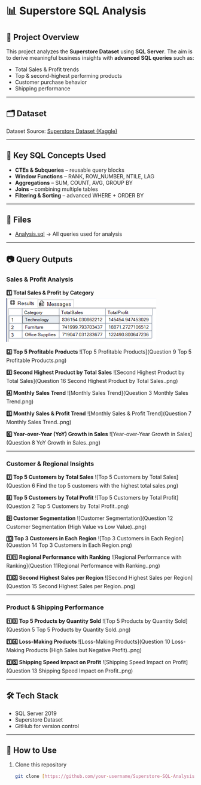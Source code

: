 # 📊 Superstore SQL Analysis 

## 📌 Project Overview 
This project analyzes the **Superstore Dataset** using **SQL Server**. 
The aim is to derive meaningful business insights with **advanced SQL queries** such as: 
- Total Sales & Profit trends 
- Top & second-highest performing products 
- Customer purchase behavior 
- Shipping performance 

---

## 🗂 Dataset 
Dataset Source: [Superstore Dataset (Kaggle)](https://www.kaggle.com/datasets/vivek468/superstore-dataset-final) 

---

## 🔑 Key SQL Concepts Used 
- **CTEs & Subqueries** – reusable query blocks 
- **Window Functions** – RANK, ROW_NUMBER, NTILE, LAG
- **Aggregations** – SUM, COUNT, AVG, GROUP BY 
- **Joins** – combining multiple tables 
- **Filtering & Sorting** – advanced WHERE + ORDER BY 

---

## 📂 Files 
- [Analysis.sql](Analysis.sql) → All queries used for analysis 

---

## 📷 Query Outputs 

### Sales & Profit Analysis

**1️⃣ Total Sales & Profit by Category** ![Total Sales and Profit by Category](q1_sales_profit_by_category.png) 

**2️⃣ Top 5 Profitable Products** ![Top 5 Profitable Products](Question 9 Top 5 Profitable Products.png) 

**3️⃣ Second Highest Product by Total Sales** ![Second Highest Product by Total Sales](Question 16 Second Highest Product by Total Sales..png) 

**4️⃣ Monthly Sales Trend** ![Monthly Sales Trend](Question 3 Monthly Sales Trend.png) 

**5️⃣ Monthly Sales & Profit Trend** ![Monthly Sales & Profit Trend](Question 7 Monthly Sales Trend..png) 

**6️⃣ Year-over-Year (YoY) Growth in Sales** ![Year-over-Year Growth in Sales](Question 8 YoY Growth in Sales..png) 

---

### Customer & Regional Insights

**7️⃣ Top 5 Customers by Total Sales** ![Top 5 Customers by Total Sales](Question 6 Find the top 5 customers with the highest total sales.png) 

**8️⃣ Top 5 Customers by Total Profit** ![Top 5 Customers by Total Profit](Question 2 Top 5 Customers by Total Profit..png) 

**9️⃣ Customer Segmentation** ![Customer Segmentation](Question 12 Customer Segmentation (High Value vs Low Value)..png) 

**🔟 Top 3 Customers in Each Region** ![Top 3 Customers in Each Region](Question 14 Top 3 Customers in Each Region.png) 

**1️⃣1️⃣ Regional Performance with Ranking** ![Regional Performance with Ranking](Question 11Regional Performance with Ranking..png) 

**1️⃣2️⃣ Second Highest Sales per Region** ![Second Highest Sales per Region](Question 15 Second Highest Sales per Region..png) 

---

### Product & Shipping Performance

**1️⃣3️⃣ Top 5 Products by Quantity Sold** ![Top 5 Products by Quantity Sold](Question 5 Top 5 Products by Quantity Sold..png) 

**1️⃣4️⃣ Loss-Making Products** ![Loss-Making Products](Question 10 Loss-Making Products (High Sales but Negative Profit)..png) 

**1️⃣5️⃣ Shipping Speed Impact on Profit** ![Shipping Speed Impact on Profit](Question 13 Shipping Speed Impact on Profit..png) 

---

## 🛠️ Tech Stack 
- SQL Server 2019 
- Superstore Dataset 
- GitHub for version control 

---

## 🚀 How to Use 
1. Clone this repository 
   ```bash
   git clone [https://github.com/your-username/Superstore-SQL-Analysis.git](https://github.com/your-username/Superstore-SQL-Analysis.git)
